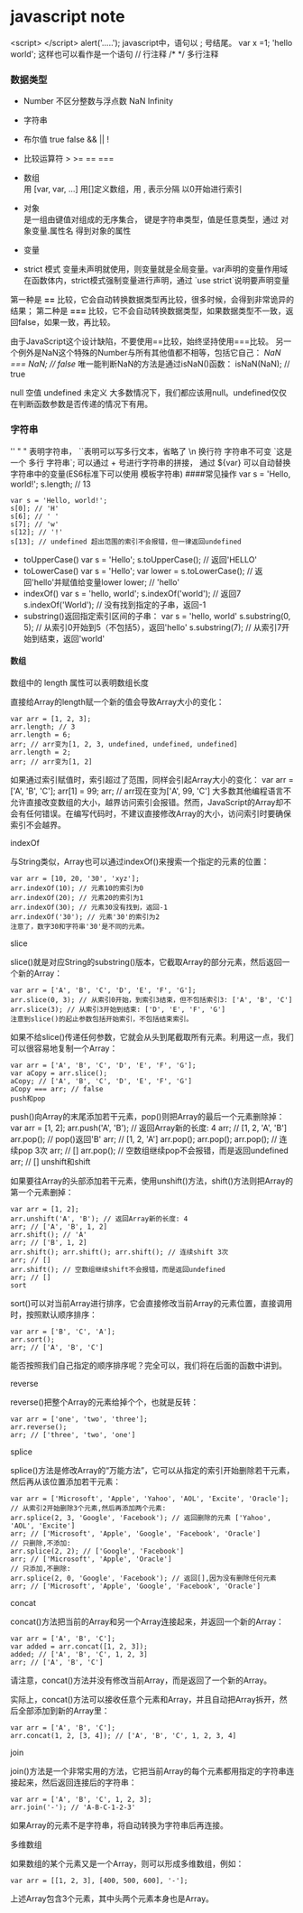 # javascript note
\<script> \</script>
alert('.....');
javascript中，语句以 ; 号结尾。
var x =1;
'hello world'; 这样也可以看作是一个语句 
// 行注释
/*  */ 多行注释
### 数据类型
- Number 不区分整数与浮点数 NaN Infinity
- 字符串
- 布尔值 true false && || !
- 比较运算符  > >= == ===  
- 数组    
用 [var, var, ...]  用[]定义数组，用 , 表示分隔 以0开始进行索引

- 对象  
是一组由键值对组成的无序集合， 键是字符串类型，值是任意类型，通过 对象变量.属性名 得到对象的属性

- 变量
- strict 模式 
变量未声明就使用，则变量就是全局变量。var声明的变量作用域在函数体内，strict模式强制变量进行声明，通过 \`use strict\`说明要声明变量

第一种是 **==** 比较，它会自动转换数据类型再比较，很多时候，会得到非常诡异的结果；
第二种是 **===** 比较，它不会自动转换数据类型，如果数据类型不一致，返回false，如果一致，再比较。

由于JavaScript这个设计缺陷，不要使用==比较，始终坚持使用===比较。
另一个例外是NaN这个特殊的Number与所有其他值都不相等，包括它自己：
*NaN === NaN; // false*
唯一能判断NaN的方法是通过isNaN()函数：
isNaN(NaN); // true

null 空值 undefined 未定义 
大多数情况下，我们都应该用null。undefined仅仅在判断函数参数是否传递的情况下有用。

### 字符串
'' " " 表明字符串， \`\`表明可以写多行文本，省略了 \n 换行符
字符串不可变
\`这是一个
多行
字符串\`;
可以通过 + 号进行字符串的拼接，
通过 ${var} 可以自动替换字符串中的变量(ES6标准下可以使用 模板字符串)
####常见操作
	var s = 'Hello, world!';
	s.length; // 13
    
    var s = 'Hello, world!';
    s[0]; // 'H'
    s[6]; // ' '
    s[7]; // 'w'
    s[12]; // '!'
    s[13]; // undefined 超出范围的索引不会报错，但一律返回undefined

- toUpperCase()
        var s = 'Hello';
        s.toUpperCase(); // 返回'HELLO'
- toLowerCase()
        var s = 'Hello';
        var lower = s.toLowerCase(); // 返回'hello'并赋值给变量lower
        lower; // 'hello'
- indexOf()
        var s = 'hello, world';
        s.indexOf('world'); // 返回7
        s.indexOf('World'); // 没有找到指定的子串，返回-1
- substring()返回指定索引区间的子串：
        var s = 'hello, world'
        s.substring(0, 5); // 从索引0开始到5（不包括5），返回'hello'
        s.substring(7); // 从索引7开始到结束，返回'world'

#### 数组 
数组中的 length 属性可以表明数组长度

直接给Array的length赋一个新的值会导致Array大小的变化：

    var arr = [1, 2, 3];
    arr.length; // 3
    arr.length = 6;
    arr; // arr变为[1, 2, 3, undefined, undefined, undefined]
    arr.length = 2;
    arr; // arr变为[1, 2]

如果通过索引赋值时，索引超过了范围，同样会引起Array大小的变化：
	var arr = ['A', 'B', 'C'];
    arr[1] = 99;
    arr; // arr现在变为['A', 99, 'C']
大多数其他编程语言不允许直接改变数组的大小，越界访问索引会报错。然而，JavaScript的Array却不会有任何错误。在编写代码时，不建议直接修改Array的大小，访问索引时要确保索引不会越界。

indexOf

与String类似，Array也可以通过indexOf()来搜索一个指定的元素的位置：

    var arr = [10, 20, '30', 'xyz'];
    arr.indexOf(10); // 元素10的索引为0
    arr.indexOf(20); // 元素20的索引为1
    arr.indexOf(30); // 元素30没有找到，返回-1
    arr.indexOf('30'); // 元素'30'的索引为2
    注意了，数字30和字符串'30'是不同的元素。

slice

slice()就是对应String的substring()版本，它截取Array的部分元素，然后返回一个新的Array：

    var arr = ['A', 'B', 'C', 'D', 'E', 'F', 'G'];
    arr.slice(0, 3); // 从索引0开始，到索引3结束，但不包括索引3: ['A', 'B', 'C']
    arr.slice(3); // 从索引3开始到结束: ['D', 'E', 'F', 'G']
    注意到slice()的起止参数包括开始索引，不包括结束索引。

如果不给slice()传递任何参数，它就会从头到尾截取所有元素。利用这一点，我们可以很容易地复制一个Array：

    var arr = ['A', 'B', 'C', 'D', 'E', 'F', 'G'];
    var aCopy = arr.slice();
    aCopy; // ['A', 'B', 'C', 'D', 'E', 'F', 'G']
    aCopy === arr; // false
    push和pop

push()向Array的末尾添加若干元素，pop()则把Array的最后一个元素删除掉：
    var arr = [1, 2];
    arr.push('A', 'B'); // 返回Array新的长度: 4
    arr; // [1, 2, 'A', 'B']
    arr.pop(); // pop()返回'B'
    arr; // [1, 2, 'A']
    arr.pop(); arr.pop(); arr.pop(); // 连续pop 3次
    arr; // []
    arr.pop(); // 空数组继续pop不会报错，而是返回undefined
    arr; // []
    unshift和shift

如果要往Array的头部添加若干元素，使用unshift()方法，shift()方法则把Array的第一个元素删掉：

    var arr = [1, 2];
    arr.unshift('A', 'B'); // 返回Array新的长度: 4
    arr; // ['A', 'B', 1, 2]
    arr.shift(); // 'A'
    arr; // ['B', 1, 2]
    arr.shift(); arr.shift(); arr.shift(); // 连续shift 3次
    arr; // []
    arr.shift(); // 空数组继续shift不会报错，而是返回undefined
    arr; // []
    sort

sort()可以对当前Array进行排序，它会直接修改当前Array的元素位置，直接调用时，按照默认顺序排序：

    var arr = ['B', 'C', 'A'];
    arr.sort();
    arr; // ['A', 'B', 'C']
能否按照我们自己指定的顺序排序呢？完全可以，我们将在后面的函数中讲到。

reverse

reverse()把整个Array的元素给掉个个，也就是反转：

    var arr = ['one', 'two', 'three'];
    arr.reverse(); 
    arr; // ['three', 'two', 'one']
splice

splice()方法是修改Array的“万能方法”，它可以从指定的索引开始删除若干元素，然后再从该位置添加若干元素：

    var arr = ['Microsoft', 'Apple', 'Yahoo', 'AOL', 'Excite', 'Oracle'];
    // 从索引2开始删除3个元素,然后再添加两个元素:
    arr.splice(2, 3, 'Google', 'Facebook'); // 返回删除的元素 ['Yahoo', 'AOL', 'Excite']
    arr; // ['Microsoft', 'Apple', 'Google', 'Facebook', 'Oracle']
    // 只删除,不添加:
    arr.splice(2, 2); // ['Google', 'Facebook']
    arr; // ['Microsoft', 'Apple', 'Oracle']
    // 只添加,不删除:
    arr.splice(2, 0, 'Google', 'Facebook'); // 返回[],因为没有删除任何元素
    arr; // ['Microsoft', 'Apple', 'Google', 'Facebook', 'Oracle']
concat

concat()方法把当前的Array和另一个Array连接起来，并返回一个新的Array：

    var arr = ['A', 'B', 'C'];
    var added = arr.concat([1, 2, 3]);
    added; // ['A', 'B', 'C', 1, 2, 3]
    arr; // ['A', 'B', 'C']
请注意，concat()方法并没有修改当前Array，而是返回了一个新的Array。

实际上，concat()方法可以接收任意个元素和Array，并且自动把Array拆开，然后全部添加到新的Array里：

    var arr = ['A', 'B', 'C'];
    arr.concat(1, 2, [3, 4]); // ['A', 'B', 'C', 1, 2, 3, 4]
join

join()方法是一个非常实用的方法，它把当前Array的每个元素都用指定的字符串连接起来，然后返回连接后的字符串：

    var arr = ['A', 'B', 'C', 1, 2, 3];
    arr.join('-'); // 'A-B-C-1-2-3'
如果Array的元素不是字符串，将自动转换为字符串后再连接。

多维数组

如果数组的某个元素又是一个Array，则可以形成多维数组，例如：

	var arr = [[1, 2, 3], [400, 500, 600], '-'];
上述Array包含3个元素，其中头两个元素本身也是Array。






